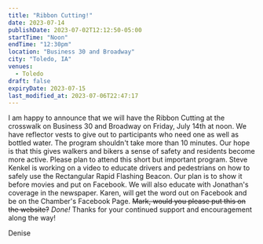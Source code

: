 ```yaml
---
title: "Ribbon Cutting!"
date: 2023-07-14
publishDate: 2023-07-02T12:12:50-05:00
startTime: "Noon"
endTime: "12:30pm"
location: "Business 30 and Broadway"
city: "Toledo, IA"
venues:
  - Toledo
draft: false
expiryDate: 2023-07-15
last_modified_at: 2023-07-06T22:47:17
--- 
```


I am happy to announce that we will have the Ribbon Cutting at the crosswalk on Business 30 and Broadway on Friday, July 14th at noon. We have reflector vests to give out to participants who need one as well as bottled water. The program shouldn't take more than 10 minutes. Our hope is that this gives walkers and bikers a sense of safety and residents become more active. Please plan to attend this short but important program. Steve Kenkel is working on a video to educate drivers and pedestrians on how to safely use the Rectangular Rapid Flashing Beacon. Our plan is to show it before movies and put on Facebook. We will also educate with Jonathan's coverage in the newspaper. Karen, will get the word out on Facebook and be on the Chamber's Facebook Page. ~~Mark, would you please put this on the website?~~ _Done!_  Thanks for your continued support and encouragement along the way! 

Denise 